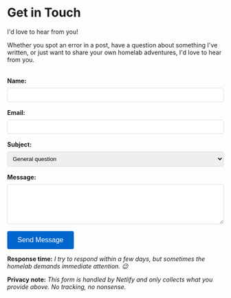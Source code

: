 # Get in Touch

I'd love to hear from you!

Whether you spot an error in a post, have a question about something I've written, or just want to share your own homelab adventures, I'd love to hear from you.

<form name="contact" method="POST" data-netlify="true" style="max-width: 600px; margin-top: 2rem;">
  <div style="margin-bottom: 1rem;">
    <label for="name" style="display: block; margin-bottom: 0.5rem; font-weight: bold;">Name:</label>
    <input type="text" id="name" name="name" required style="width: 100%; padding: 0.5rem; border: 1px solid #ddd; border-radius: 4px;">
  </div>
  <div style="margin-bottom: 1rem;">
    <label for="email" style="display: block; margin-bottom: 0.5rem; font-weight: bold;">Email:</label>
    <input type="email" id="email" name="email" required style="width: 100%; padding: 0.5rem; border: 1px solid #ddd; border-radius: 4px;">
  </div>
  <div style="margin-bottom: 1rem;">
    <label for="subject" style="display: block; margin-bottom: 0.5rem; font-weight: bold;">Subject:</label>
    <select id="subject" name="subject" style="width: 100%; padding: 0.5rem; border: 1px solid #ddd; border-radius: 4px;">
      <option value="general">General question</option>
      <option value="error">Found an error</option>
      <option value="suggestion">Have a suggestion</option>
      <option value="homelab">Homelab discussion</option>
      <option value="infrastructure">Infrastructure/Ansible chat</option>
    </select>
  </div>
  <div style="margin-bottom: 1rem;">
    <label for="message" style="display: block; margin-bottom: 0.5rem; font-weight: bold;">Message:</label>
    <textarea id="message" name="message" rows="5" required style="width: 100%; padding: 0.5rem; border: 1px solid #ddd; border-radius: 4px; resize: vertical;"></textarea>
  </div>
  <!-- Netlify bot protection -->
  <div style="display: none;">
    <input name="bot-field" />
  </div>
  <button type="submit" style="background: #0066cc; color: white; padding: 0.75rem 1.5rem; border: none; border-radius: 4px; cursor: pointer; font-size: 1rem;">
    Send Message
  </button>
</form>


__Response time:__ *I try to respond within a few days, but sometimes the homelab demands immediate attention. 😉*

__Privacy note:__ *This form is handled by Netlify and only collects what you provide above. No tracking, no nonsense.*
